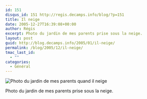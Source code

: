 ```yaml
---
id: 151
disqus_id: 151 http://regis.decamps.info/blog/?p=151
title: Il neige
date: 2005-12-27T16:39:08+00:00
author: Régis
excerpt: Photo du jardin de mes parents prise sous la neige.
layout: post
guid: http://blog.decamps.info/2005/01/il-neige/
permalink: /blog/2005/12/il-neige/
tmac_last_id:
  - ""
categories:
  - Général
---
```

![Photo du jardin de mes parents quand il neige](http://blog.decamps.info/data/IMG_2606_small.jpg)
  
Photo du jardin de mes parents prise sous la neige.
